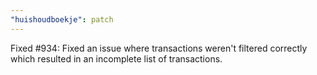 ```yaml
---
"huishoudboekje": patch
---
```


Fixed #934: Fixed an issue where transactions weren't filtered correctly which resulted in an incomplete list of transactions.
